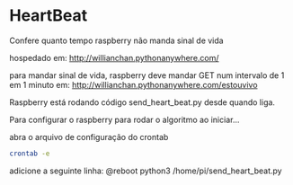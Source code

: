 # HeartBeat
Confere quanto tempo raspberry não manda sinal de vida

hospedado em: http://willianchan.pythonanywhere.com/

para mandar sinal de vida, raspberry deve mandar GET num intervalo de 1 em 1 minuto em: http://willianchan.pythonanywhere.com/estouvivo

Raspberry está rodando código send_heart_beat.py desde quando liga.


Para configurar o raspberry para rodar o algoritmo ao iniciar...

abra o arquivo de configuração do crontab
```bash
crontab -e
```

adicione a seguinte linha:
@reboot python3 /home/pi/send_heart_beat.py
